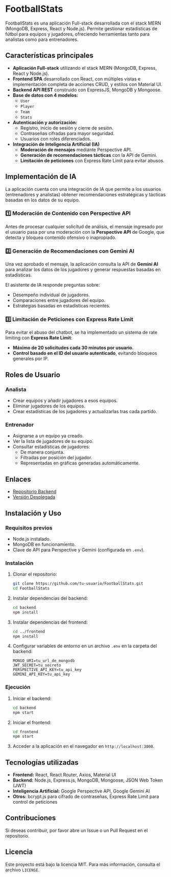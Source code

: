 # FootballStats

FootballStats es una aplicación Full-stack desarrollada con el stack MERN (MongoDB, Express, React y Node.js). Permite gestionar estadísticas de fútbol para equipos y jugadores, ofreciendo herramientas tanto para analistas como para entrenadores.

## Características principales

- **Aplicación Full-stack** utilizando el stack MERN (MongoDB, Express, React y Node.js).
- **Frontend SPA** desarrollado con React, con múltiples vistas e implementación completa de acciones CRUD, y estilos con Material UI.
- **Backend API REST** construido con ExpressJS, MongoDB y Mongoose.
- **Base de datos con 4 modelos:**
  - `User`
  - `Player`
  - `Team`
  - `Stats`
- **Autenticación y autorización:**
  - Registro, inicio de sesión y cierre de sesión.
  - Contraseñas cifradas para mayor seguridad.
  - Usuarios con roles diferenciados.
- **Integración de Inteligencia Artificial (IA)**
  - **Moderación de mensajes** mediante Perspective API.
  - **Generación de recomendaciones tácticas** con la API de Gemini.
  - **Limitación de peticiones** con Express Rate Limit para evitar abusos.

## Implementación de IA

La aplicación cuenta con una integración de IA que permite a los usuarios (entrenadores y analistas) obtener recomendaciones estratégicas y tácticas basadas en los datos de su equipo. 

### **1️⃣ Moderación de Contenido con Perspective API**
Antes de procesar cualquier solicitud de análisis, el mensaje ingresado por el usuario pasa por una moderación con la **Perspective API** de Google, que detecta y bloquea contenido ofensivo o inapropiado.

### **2️⃣ Generación de Recomendaciones con Gemini AI**
Una vez aprobado el mensaje, la aplicación consulta la API de **Gemini AI** para analizar los datos de los jugadores y generar respuestas basadas en estadísticas. 

El asistente de IA responde preguntas sobre:
- Desempeño individual de jugadores.
- Comparaciones entre jugadores del equipo.
- Estrategias basadas en estadísticas recientes.

### **3️⃣ Limitación de Peticiones con Express Rate Limit**
Para evitar el abuso del chatbot, se ha implementado un sistema de rate limiting con **Express Rate Limit**:
- **Máximo de 20 solicitudes cada 30 minutos por usuario.**
- **Control basado en el ID del usuario autenticado**, evitando bloqueos generales por IP.

## Roles de Usuario

### Analista
- Crear equipos y añadir jugadores a esos equipos.
- Eliminar jugadores de los equipos.
- Crear estadísticas de los jugadores y actualizarlas tras cada partido.

### Entrenador
- Asignarse a un equipo ya creado.
- Ver la lista de jugadores de su equipo.
- Consultar estadísticas de jugadores:
  - De manera conjunta.
  - Filtradas por posición del jugador.
  - Representadas en gráficas generadas automáticamente.

## Enlaces
- [Repositorio Backend](https://github.com/Kilianhc/FootballStats-Back)
- [Versión Desplegada](https://analyststats.netlify.app/)

## Instalación y Uso

### Requisitos previos
- Node.js instalado.
- MongoDB en funcionamiento.
- Clave de API para Perspective y Gemini (configurada en `.env`).

### Instalación
1. Clonar el repositorio:
   ```sh
   git clone https://github.com/tu-usuario/FootballStats.git
   cd FootballStats
   ```
2. Instalar dependencias del backend:
   ```sh
   cd backend
   npm install
   ```
3. Instalar dependencias del frontend:
   ```sh
   cd ../frontend
   npm install
   ```
4. Configurar variables de entorno en un archivo `.env` en la carpeta del backend:
   ```env
   MONGO_URI=tu_url_de_mongodb
   JWT_SECRET=tu_secreto
   PERSPECTIVE_API_KEY=tu_api_key
   GEMINI_API_KEY=tu_api_key
   ```

### Ejecución
1. Iniciar el backend:
   ```sh
   cd backend
   npm start
   ```
2. Iniciar el frontend:
   ```sh
   cd frontend
   npm start
   ```
3. Acceder a la aplicación en el navegador en `http://localhost:3000`.

## Tecnologías utilizadas
- **Frontend:** React, React Router, Axios, Material UI
- **Backend:** Node.js, Express.js, MongoDB, Mongoose, JSON Web Token (JWT)
- **Inteligencia Artificial:** Google Perspective API, Google Gemini AI
- **Otros:** bcrypt.js para cifrado de contraseñas, Express Rate Limit para control de peticiones

## Contribuciones
Si deseas contribuir, por favor abre un Issue o un Pull Request en el repositorio.

## Licencia
Este proyecto está bajo la licencia MIT. Para más información, consulta el archivo `LICENSE`.

